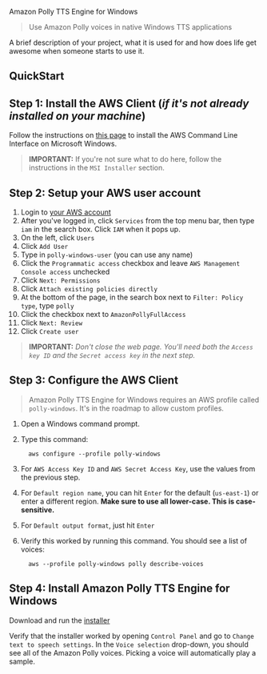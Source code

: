 Amazon Polly TTS Engine for Windows
> Use Amazon Polly voices in native Windows TTS applications

A brief description of your project, what it is used for and how does life get
awesome when someone starts to use it.

## QuickStart

## Step 1: Install the AWS Client (*if it's not already installed on your machine*) ##

Follow the instructions on [this page](http://docs.aws.amazon.com/cli/latest/userguide/awscli-install-windows.html) to install the AWS Command Line Interface on Microsoft Windows.

> **IMPORTANT:** If you're not sure what to do here, follow the instructions in the `MSI Installer` section.

## Step 2: Setup your AWS user account ##

1. Login to [your AWS account](https://console.aws.amazon.com/console/home)
2. After you've logged in, click `Services` from the top menu bar, then type `iam` in the search box. Click `IAM` when it pops up.
4. On the left, click `Users`
5. Click `Add User`
6. Type in `polly-windows-user` (you can use any name)
7. Click the `Programmatic access` checkbox and leave `AWS Management Console access` unchecked
8. Click `Next: Permissions`
9. Click `Attach existing policies directly`
10. At the bottom of the page, in the search box next to `Filter: Policy type`, type `polly`
11. Click the checkbox next to `AmazonPollyFullAccess`
12. Click `Next: Review`
13. Click `Create user`
> **IMPORTANT:** *Don't close the web page. You'll need both the `Access key ID` and the `Secret access key` in the next step.*


## Step 3: Configure the AWS Client
> Amazon Polly TTS Engine for Windows requires an AWS profile called `polly-windows`. It's in the roadmap to allow custom profiles. 

1. Open a Windows command prompt.
2. Type this command:

         aws configure --profile polly-windows

3. For `AWS Access Key ID` and `AWS Secret Access Key`, use the values from the previous step.
4. For `Default region name`, you can hit `Enter` for the default (`us-east-1`) or enter a different region. **Make sure to use all lower-case. This is case-sensitive.**
5. For `Default output format`, just hit `Enter`
6. Verify this worked by running this command. You should see a list of voices:

         aws --profile polly-windows polly describe-voices

## Step 4: Install Amazon Polly TTS Engine for Windows
Download and run the [installer](https://s3.amazonaws.com/polly-tts-windows/setup.exe)

Verify that the installer worked by opening `Control Panel` and go to `Change text to speech settings`. In the `Voice selection` drop-down, you should see all of the Amazon Polly voices. Picking a voice will automatically play a sample.